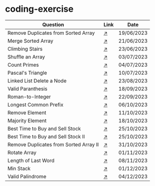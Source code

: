 # coding-exercise

| Question                               | Link                                                                                                              | Date       |
|----------------------------------------|-----------------------------------------------------------------------------------------------------------------|------------|
| Remove Duplicates from Sorted Array    | [:arrow_upper_right:](https://leetcode.com/explore/interview/card/top-interview-questions-easy/92/array/727/)     | 19/06/2023 |
| Merge Sorted Array                     | [:arrow_upper_right:](https://leetcode.com/explore/interview/card/top-interview-questions-easy/96/sorting-and-searching/587/)    | 21/06/2023 |
| Climbing Stairs                        | [:arrow_upper_right:](https://leetcode.com/explore/interview/card/top-interview-questions-easy/97/dynamic-programming/569/)    | 23/06/2023 |
| Shuffle an Array                       | [:arrow_upper_right:](https://leetcode.com/explore/interview/card/top-interview-questions-easy/98/design/670/) | 03/07/2023 |
| Count Primes                           | [:arrow_upper_right:](https://leetcode.com/explore/interview/card/top-interview-questions-easy/102/math/744/) | 04/07/2023 |
| Pascal's Triangle                      | [:arrow_upper_right:](https://leetcode.com/explore/interview/card/top-interview-questions-easy/99/others/601/) | 10/07/2023 |
| Linked List Delete a Node              | [:arrow_upper_right:](https://leetcode.com/submissions/detail/1029607173/?from=explore&item_id=553) | 23/08/2023 |
| Valid Paranthesis                      | [:arrow_upper_right:](https://leetcode.com/problems/valid-parentheses/submissions/) | 18/09/2023 |
| Roman-to-Integer                       | [:arrow_upper_right:](https://leetcode.com/problems/roman-to-integer/description/) | 22/09/2023 |
| Longest Common Prefix                  | [:arrow_upper_right:](https://leetcode.com/problems/longest-common-prefix/submissions/?envType=study-plan-v2&envId=top-interview-150) | 06/10/2023 |
| Remove Element                         | [:arrow_upper_right:](https://leetcode.com/problems/remove-element/submissions/?envType=study-plan-v2&envId=top-interview-150) | 11/10/2023 |
| Majority Element                       | [:arrow_upper_right:](https://leetcode.com/problems/majority-element/submissions/?envType=study-plan-v2&envId=top-interview-150) | 18/10/2023 |
| Best Time to Buy and Sell Stock        | [:arrow_upper_right:](https://leetcode.com/problems/best-time-to-buy-and-sell-stock/submissions/?envType=study-plan-v2&envId=top-interview-150) | 25/10/2023 |
| Best Time to Buy and Sell Stock II     | [:arrow_upper_right:](https://leetcode.com/problems/best-time-to-buy-and-sell-stock-ii/submissions/?envType=study-plan-v2&envId=top-interview-150) | 25/10/2023 |
| Remove Duplicates from Sorted Array II | [:arrow_upper_right:](https://leetcode.com/problems/remove-duplicates-from-sorted-array-ii/submissions/?envType=study-plan-v2&envId=top-interview-150) | 31/10/2023 |
| Rotate Array                           | [:arrow_upper_right:](https://leetcode.com/problems/rotate-array/submissions/?envType=study-plan-v2&envId=top-interview-150) | 01/11/2023 |
| Length of Last Word                    | [:arrow_upper_right:](https://leetcode.com/problems/length-of-last-word/submissions/?envType=study-plan-v2&envId=top-interview-150) | 08/11/2023 |
| Min Stack                              | [:arrow_upper_right:](https://leetcode.com/problems/min-stack/description/?envType=study-plan-v2&envId=top-interview-150) | 01/12/2023 |
| Valid Palindrome                       | [:arrow_upper_right:](https://leetcode.com/problems/valid-palindrome/description/?envType=study-plan-v2&envId=top-interview-150) | 04/12/2023 |